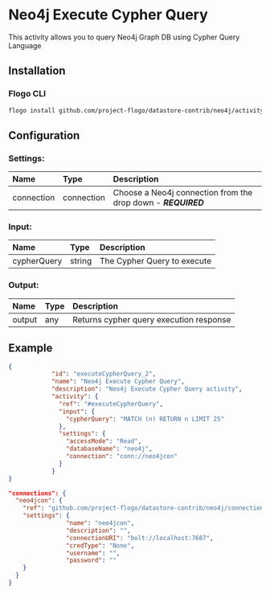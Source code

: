 <!--
title: Neo4j Execute Cypher Query
weight: 4622
-->
# Neo4j Execute Cypher Query
This activity allows you to query Neo4j Graph DB using Cypher Query Language

## Installation

### Flogo CLI
```bash
flogo install github.com/project-flogo/datastore-contrib/neo4j/activity/executeCypherQuery
```

## Configuration

### Settings:
| Name                   | Type       | Description
| :---                   | :---       | :---    
| connection             | connection | Choose a Neo4j connection from the drop down  - ***REQUIRED***

### Input: 

| Name               | Type   | Description
| :---               | :---   | :---  
| cypherQuery        | string | The Cypher Query to execute


### Output: 

| Name   | Type | Description
| :---   | :--- | :---
| output | any  | Returns cypher query execution response

## Example


```json
{
            "id": "executeCypherQuery_2",
            "name": "Neo4j Execute Cypher Query",
            "description": "Neo4j Execute Cypher Query activity",
            "activity": {
              "ref": "#executeCypherQuery",
              "input": {
                "cypherQuery": "MATCH (n) RETURN n LIMIT 25"
              },
              "settings": {
                "accessMode": "Read",
                "databaseName": "neo4j",
                "connection": "conn://neo4jcon"
              }
            }
}

"connections": {
  "neo4jcon": {
    "ref": "github.com/project-flogo/datastore-contrib/neo4j/connection",
    "settings": {
				"name": "neo4jcon",
				"description": "",
				"connectionURI": "bolt://localhost:7687",
				"credType": "None",
				"username": "",
				"password": ""
	}
  }
}

```